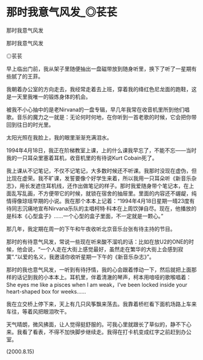 # 那时我意气风发_◎苌苌

那时我意气风发

那时我意气风发

◎苌苌

早上临出门前，我从架子里随便抽出一盘磁带放到随身听里，换下了听了一星期有些腻了的王菲。

我朝着办公室的方向走去，我经常走着去上班，穿着我的绛红色尼龙面的跑鞋，这是一天里我唯一的锻炼身体的机会。

被我不小心抽中的是老Nirvana的一盘专辑，早几年我常在收音机里所到他们唱歌。音乐的魔力之一就是：无论何时何地，在你听到一首老歌的时候，它会把你带回到往日的时光里。

太阳光照在我脸上，我的眼里渐渐充满泪水。

1994年4月18日，我正在阶梯教室上课，上的什么课我早忘了，不能不忘——当时我的一只耳朵里塞着耳机，收音机里的有待说Kurt Cobain死了。

我上课从不记笔记，不仅不记笔记，大多数时候还不听课。我那时没现在虚伪，但比现在虚荣。我不旷课，发誓要像个好学生来着，所以我用一只耳朵听《新音乐杂志》，用长发遮住耳机线，还作出做笔记的样子。那时我爱随身带个笔记本，在上面乱写乱画，不方便带它的时候，就锁在宿舍的抽屉里。里面的内容还不龌龊，纯情得像琼瑶早期的小说。我在那个本本上记着：“1994年4月18日星期一晴23度有待同志沉痛地宣布Nirvana乐队的主唱柯特·科本在上周饮弹自尽。现在，他播放的是科本《心型盒子》……一个心型的盒子里面，不一定就是一颗心。”

那几年，我定期在周一的下午和午夜收听北京音乐台张有待主持的节目。

那时的有待意气风发，常说一些现在听来酸不溜叽的话：比如在放U2的ONE的时候，他会说，“一个人走在大街上感觉最好，虽然走在繁华的大街上会感到寂寞”.“以爱的名义，我邀请你收听星期一下午的《新音乐杂志》”。

那时的我也意气风发，一听到有待抒情，我的心会跟着悸动一下，然后就把上面那样的话记到我的小本本上。耳机里，伴着清澈的琴声，柯本用喑哑的歌喉唱着：She eyes me like a pisces when l am weak，I’ve been locked inside your heart-shaped box for weeks……

我在立交桥上停下来，天上有几只风筝飘来荡去。我靠着桥栏看下面机场路上车来车往，等着风把眼泪吹干。

天气晴朗，微风拂面，让人觉得挺舒服的。可我心里就跟长了草似的，静不下心来。我看了看表，不得不加快脚步继续走。我得在打卡机变成红字之前赶到办公室。

(2000.8.15)
